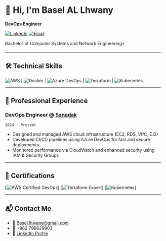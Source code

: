 # 👋 Hi, I'm Basel AL Lhwany 
**DevOps Engineer**  

[![LinkedIn](https://img.shields.io/badge/LinkedIn-Basel_Al--lhwany-blue?style=flat&logo=linkedin)](https://www.linkedin.com/in/basel-al-lhwany-45a1b2290/)
[![Email](https://img.shields.io/badge/Email-Basel.lhwany@gmail.com-red?style=flat&logo=gmail)](mailto:Basel.lhwany@gmail.com)

Bachelor of Computer Systems and Network Engineering⚡

---

## 🛠️ **Technical Skills**
![AWS](https://img.shields.io/badge/AWS-EC2/RDS/CloudWatch-FF9900?logo=amazon-aws) |
![Docker](https://img.shields.io/badge/Docker-Containerization-2496ED?logo=docker) |
![Azure DevOps](https://img.shields.io/badge/Azure_DevOps-CI/CD-0078D7?logo=azure-devops) |
![Terraform](https://img.shields.io/badge/Terraform-IaC-623CE4?logo=terraform) |
![Kubernetes](https://img.shields.io/badge/Kubernetes-EKS-326CE5?logo=kubernetes)


---

## 💼 **Professional Experience**
### **DevOps Engineer @ [Sanadak](https://sanadak.sa/)**
`2024 - Present`  
- Designed and managed AWS cloud infrastructure (EC2, RDS, VPC, E.G)  
- Developed CI/CD pipelines using Azure DevOps for fast and secure deployments  
- Monitored performance via CloudWatch and enhanced security using IAM & Security Groups  

---

## 📜 **Certifications**
[![AWS Certified DevOps](https://img.shields.io/badge/AWS-DevOps_Professional-FF9900?logo=amazon-aws)]
[![Terraform Expert](https://img.shields.io/badge/Terraform-Expert-623CE4?logo=terraform)]
[![Kubernetes](https://img.shields.io/badge/Kubernetes-Beginner-326CE5?logo=kubernetes)]

---


## 📬 **Contact Me**
- 📧 Basel.lhwany@gmail.com  
- 📱 +962 799629903  
- 💼 [LinkedIn Profile](https://www.linkedin.com/in/basel-al-lhwany-45a1b2290/)  
